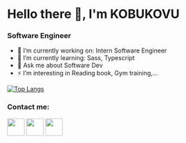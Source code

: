# Hello there 👋, I'm KOBUKOVU

### Software Engineer
- 🔭 I’m currently working on: Intern Software Engineer
- 🌱 I’m currently learning: Sass, Typescript
- 💬 Ask me about Software Dev
- ⚡ I’m interesting in Reading book, Gym training,...

[![Top Langs](https://github-readme-stats.vercel.app/api/top-langs/?username=kobukovu-203&layout=compact)](https://github.com/kobukovu-203/github-readme-stats)

### Contact me:

<a href="https://www.facebook.com/khauvannam.kobukovu/"><img src="https://img.icons8.com/fluency/512/facebook-new.png" width="40" height="40"/></a>
<a href="https://zalo.me/0914693013"><img src="https://seeklogo.com/images/Z/zalo-logo-B0A0B2B326-seeklogo.com.png" width="40" height="40"/></a>
<a href="https://twitter.com/NKhauvan"><img src="https://icons8.com/icon/13963/twitter" width="40" height="40"/></a>

